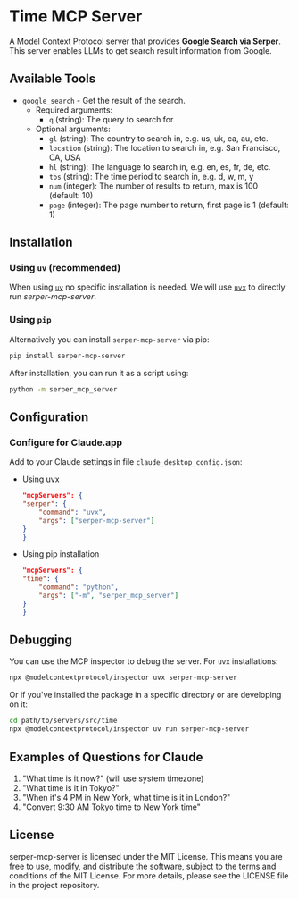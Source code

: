 # Time MCP Server

A Model Context Protocol server that provides **Google Search via Serper**. This server enables LLMs to get search result information from Google.

## Available Tools

- `google_search` - Get the result of the search.
  - Required arguments:
    - `q` (string): The query to search for
  - Optional arguments:
    - `gl` (string): The country to search in, e.g. us, uk, ca, au, etc.
    - `location` (string): The location to search in, e.g. San Francisco, CA, USA
    - `hl` (string): The language to search in, e.g. en, es, fr, de, etc.
    - `tbs` (string): The time period to search in, e.g. d, w, m, y
    - `num` (integer): The number of results to return, max is 100 (default: 10)
    - `page` (integer): The page number to return, first page is 1 (default: 1)


## Installation

### Using `uv` (recommended)

When using [`uv`](https://docs.astral.sh/uv/) no specific installation is needed. We will
use [`uvx`](https://docs.astral.sh/uv/guides/tools/) to directly run *serper-mcp-server*.

### Using `pip`

Alternatively you can install `serper-mcp-server` via pip:

```bash
pip install serper-mcp-server
```

After installation, you can run it as a script using:

```bash
python -m serper_mcp_server
```

## Configuration

### Configure for Claude.app

Add to your Claude settings in file `claude_desktop_config.json`:

- Using uvx
    ```json
    "mcpServers": {
    "serper": {
        "command": "uvx",
        "args": ["serper-mcp-server"]
    }
    }
    ```
- Using pip installation
    ```json
    "mcpServers": {
    "time": {
        "command": "python",
        "args": ["-m", "serper_mcp_server"]
    }
    }
    ```


## Debugging

You can use the MCP inspector to debug the server. For `uvx` installations:

```bash
npx @modelcontextprotocol/inspector uvx serper-mcp-server
```

Or if you've installed the package in a specific directory or are developing on it:

```bash
cd path/to/servers/src/time
npx @modelcontextprotocol/inspector uv run serper-mcp-server
```

## Examples of Questions for Claude

1. "What time is it now?" (will use system timezone)
2. "What time is it in Tokyo?"
3. "When it's 4 PM in New York, what time is it in London?"
4. "Convert 9:30 AM Tokyo time to New York time"


## License

serper-mcp-server is licensed under the MIT License. This means you are free to use, modify, and distribute the software, subject to the terms and conditions of the MIT License. For more details, please see the LICENSE file in the project repository.